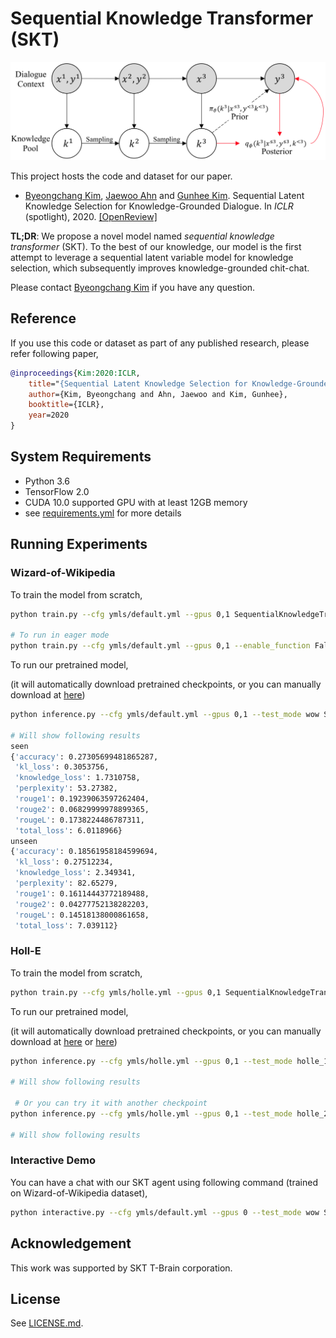 # Sequential Knowledge Transformer (SKT)

<img src="./assets/skt_model.png" alt="skt model" width="700px"/>

This project hosts the code and dataset for our paper.

- [Byeongchang Kim](https://bckim92.github.io/), [Jaewoo Ahn](https://ahnjaewoo.github.io/) and [Gunhee Kim](http://vision.snu.ac.kr/~gunhee/). Sequential Latent Knowledge Selection for Knowledge-Grounded Dialogue. In *ICLR* (spotlight), 2020. [[OpenReview]](https://openreview.net/forum?id=Hke0K1HKwr)

**TL;DR**: We propose a novel model named *sequential knowledge transformer* (SKT). To the best of our knowledge, our model is the first attempt to leverage a sequential latent variable model for knowledge selection, which subsequently improves knowledge-grounded chit-chat.

Please contact [Byeongchang Kim](https://bckim92.github.io/) if you have any question.

## Reference

If you use this code or dataset as part of any published research, please refer following paper,

```bibtex
@inproceedings{Kim:2020:ICLR,
    title="{Sequential Latent Knowledge Selection for Knowledge-Grounded Dialogue}",
    author={Kim, Byeongchang and Ahn, Jaewoo and Kim, Gunhee},
    booktitle={ICLR},
    year=2020
}
```

## System Requirements

- Python 3.6
- TensorFlow 2.0
- CUDA 10.0 supported GPU with at least 12GB memory
- see [requirements.yml](requirements.yml) for more details

## Running Experiments

### Wizard-of-Wikipedia

To train the model from scratch,
```bash
python train.py --cfg ymls/default.yml --gpus 0,1 SequentialKnowledgeTransformer

# To run in eager mode
python train.py --cfg ymls/default.yml --gpus 0,1 --enable_function False SequentialKnowledgeTransformer
```

To run our pretrained model,

(it will automatically download pretrained checkpoints, or you can manually download at [here](https://drive.google.com/open?id=1lkF1QENr45j0vl-Oja3wEiqkxoNTxkXT))
```bash
python inference.py --cfg ymls/default.yml --gpus 0,1 --test_mode wow SequentialKnowledgeTransformer

# Will show following results
seen
{'accuracy': 0.27305699481865287,
 'kl_loss': 0.3053756,
 'knowledge_loss': 1.7310758,
 'perplexity': 53.27382,
 'rouge1': 0.19239063597262404,
 'rouge2': 0.06829999978899365,
 'rougeL': 0.1738224486787311,
 'total_loss': 6.0118966}
unseen
{'accuracy': 0.18561958184599694,
 'kl_loss': 0.27512234,
 'knowledge_loss': 2.349341,
 'perplexity': 82.65279,
 'rouge1': 0.16114443772189488,
 'rouge2': 0.04277752138282203,
 'rougeL': 0.14518138000861658,
 'total_loss': 7.039112}
```

### Holl-E

To train the model from scratch,
```bash
python train.py --cfg ymls/holle.yml --gpus 0,1 SequentialKnowledgeTransformer
```

To run our pretrained model,

(it will automatically download pretrained checkpoints, or you can manually download at [here](https://drive.google.com/open?id=1o1-Gv5PScxlSzxW6DyZnSp3gDI5zXOhh) or [here](https://drive.google.com/open?id=13FkCjuC0aBEenlSf-NAAgOfoWVPhqFSc))
```bash
python inference.py --cfg ymls/holle.yml --gpus 0,1 --test_mode holle_1 SequentialKnowledgeTransformer

# Will show following results

 # Or you can try it with another checkpoint
python inference.py --cfg ymls/holle.yml --gpus 0,1 --test_mode holle_2 SequentialKnowledgeTransformer

# Will show following results
```

### Interactive Demo

You can have a chat with our SKT agent using following command (trained on Wizard-of-Wikipedia dataset),
```bash
python interactive.py --cfg ymls/default.yml --gpus 0 --test_mode wow SequentialKnowledgeTransformer
```


## Acknowledgement

This work was supported by SKT T-Brain corporation.

## License

See [LICENSE.md](LICENSE.md).

